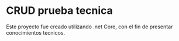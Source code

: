 # CRUD prueba tecnica
 Este proyecto fue creado utilizando .net Core, con el fin de presentar conocimientos tecnicos.
